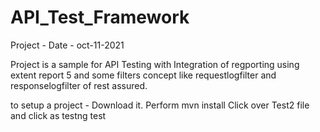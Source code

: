 # API_Test_Framework

Project - Date - oct-11-2021

Project is a sample for API Testing with Integration of regporting using extent report 5 and some filters concept like requestlogfilter and responselogfilter of rest assured.

to setup a project -
Download it.
Perform mvn install
Click over Test2 file and click as testng test
